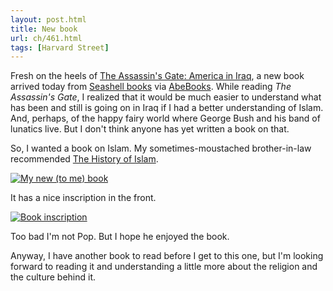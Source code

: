 ```yaml
---
layout: post.html
title: New book
url: ch/461.html
tags: [Harvard Street]
---
```

Fresh on the heels of [The Assassin's Gate: America in Iraq](http://www.amazon.com/Assassins-Gate-America-Iraq/dp/0374530556/ref=pd_bbs_sr_1/104-9716202-3427912?ie=UTF8&s=books&qid=1176326329&sr=8-1), a new book arrived today from [Seashell books](http://www.seashellbooks.com) via [AbeBooks](http://www.abebooks.com/). While reading _The Assassin's Gate_, I realized that it would be much easier to understand what has been and still is going on in Iraq if I had a better understanding of Islam. And, perhaps, of the happy fairy world where George Bush and his band of lunatics live. But I don't think anyone has yet written a book on that. 

So, I wanted a book on Islam. My sometimes-moustached brother-in-law recommended [The History of Islam](http://www.amazon.com/History-Islam-Robert-Payne/dp/1566198526/ref=sr_1_1/104-9716202-3427912?ie=UTF8&s=books&qid=1176326777&sr=1-1).

[![My new (to me) book](http://farm1.static.flickr.com/207/455794226_0cf0983ca1_m.jpg)](http://www.flickr.com/photos/thetejon/455794226/)

It has a nice inscription in the front. 

[![Book inscription](http://farm1.static.flickr.com/226/455808611_801855645d_m.jpg)](http://www.flickr.com/photos/thetejon/455808611/)

Too bad I'm not Pop. But I hope he enjoyed the book.

Anyway, I have another book to read before I get to this one, but I'm looking forward to reading it and understanding a little more about the religion and the culture behind it.

